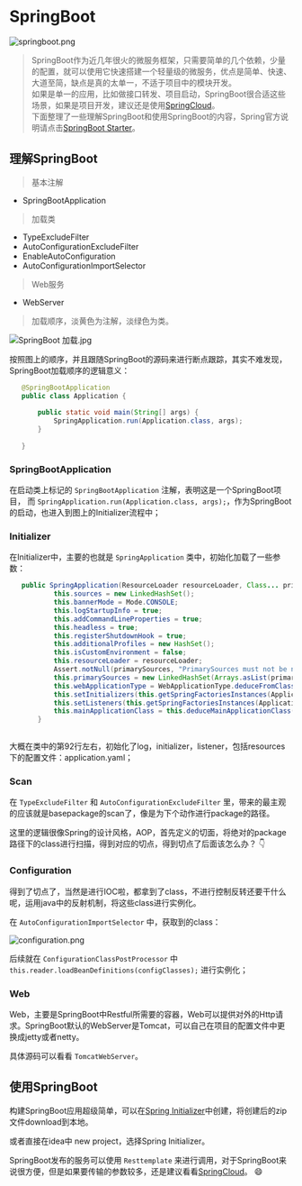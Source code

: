 
# SpringBoot

 ![springboot.png](https://i.loli.net/2020/04/01/GORdxJWf7q1oTIe.png)

> SpringBoot作为近几年很火的微服务框架，只需要简单的几个依赖，少量的配置，就可以使用它快速搭建一个轻量级的微服务，优点是简单、快速、大道至简，缺点是真的太单一，不适于项目中的模块开发。<br/>
 如果是单一的应用，比如做接口转发、项目启动，SpringBoot很合适这些场景，如果是项目开发，建议还是使用[SpringCloud](springcloud.md)。<br/>
 下面整理了一些理解SpringBoot和使用SpringBoot的内容，Spring官方说明请点击[SpringBoot Starter](https://spring.io/projects/spring-boot)。

## 理解SpringBoot

> 基本注解

- SpringBootApplication

> 加载类

- TypeExcludeFilter
- AutoConfigurationExcludeFilter
- EnableAutoConfiguration
- AutoConfigurationImportSelector

> Web服务

- WebServer

> 加载顺序，淡黄色为注解，淡绿色为类。

 ![SpringBoot 加载.jpg](https://i.loli.net/2020/04/07/bWFlJAkx3EgZvz6.png)
 
 按照图上的顺序，并且跟随SpringBoot的源码来进行断点跟踪，其实不难发现，SpringBoot加载顺序的逻辑意义：
 
 ```java
    @SpringBootApplication
    public class Application {
    
        public static void main(String[] args) {
            SpringApplication.run(Application.class, args);
        }
    
    }

```
 
 ### SpringBootApplication
 
  在启动类上标记的 `SpringBootApplication` 注解，表明这是一个SpringBoot项目， 而 `SpringApplication.run(Application.class, args);`，作为SpringBoot的启动，也进入到图上的Initializer流程中；
  
 ### Initializer
 
  在Initializer中，主要的也就是 `SpringApplication` 类中，初始化加载了一些参数：
  
 ```java
    public SpringApplication(ResourceLoader resourceLoader, Class... primarySources) {
            this.sources = new LinkedHashSet();
            this.bannerMode = Mode.CONSOLE;
            this.logStartupInfo = true;
            this.addCommandLineProperties = true;
            this.headless = true;
            this.registerShutdownHook = true;
            this.additionalProfiles = new HashSet();
            this.isCustomEnvironment = false;
            this.resourceLoader = resourceLoader;
            Assert.notNull(primarySources, "PrimarySources must not be null");
            this.primarySources = new LinkedHashSet(Arrays.asList(primarySources));
            this.webApplicationType = WebApplicationType.deduceFromClasspath();
            this.setInitializers(this.getSpringFactoriesInstances(ApplicationContextInitializer.class));
            this.setListeners(this.getSpringFactoriesInstances(ApplicationListener.class));
            this.mainApplicationClass = this.deduceMainApplicationClass();
        }
        
```

  大概在类中的第92行左右，初始化了log，initializer，listener，包括resources下的配置文件：application.yaml；
  
 ### Scan
 
  在 `TypeExcludeFilter` 和 `AutoConfigurationExcludeFilter` 里，带来的最主观的应该就是basepackage的scan了，像是为下个动作进行package的路径。
  
  这里的逻辑很像Spring的设计风格，AOP，首先定义的切面，将绝对的package路径下的class进行扫描，得到对应的切点，得到切点了后面该怎么办？ :point_down:
 
 ### Configuration
 
  得到了切点了，当然是进行IOC啦，都拿到了class，不进行控制反转还要干什么呢，运用java中的反射机制，将这些class进行实例化。
  
  在 `AutoConfigurationImportSelector` 中，获取到的class：
  
  ![configuration.png](https://i.loli.net/2020/04/01/h6bayYjLAtgXHU9.png)
   
  后续就在 `ConfigurationClassPostProcessor` 中 `this.reader.loadBeanDefinitions(configClasses);` 进行实例化；
 
 ### Web
 
  Web，主要是SpringBoot中Restful所需要的容器，Web可以提供对外的Http请求。SpringBoot默认的WebServer是Tomcat，可以自己在项目的配置文件中更换成jetty或者netty。
  
  具体源码可以看看 `TomcatWebServer`。


 
## 使用SpringBoot

 构建SpringBoot应用超级简单，可以在[Spring Initializer](https://start.spring.io)中创建，将创建后的zip文件download到本地。
 
 或者直接在idea中 new project，选择Spring Initializer。
 
 SpringBoot发布的服务可以使用 `Resttemplate` 来进行调用，对于SpringBoot来说很方便，但是如果要传输的参数较多，还是建议看看[SpringCloud](springcloud.md)。 :smile:
 

